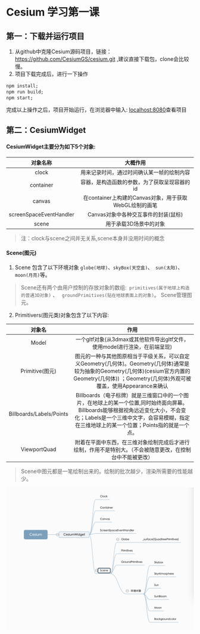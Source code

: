 # Cesium 学习第一课

## 第一：下载并运行项目
1. 从github中克隆Cesium源码项目，链接：<https://github.com/CesiumGS/cesium.git> ,建议直接下载包，clone会比较慢。
2. 项目下载完成后，进行一下操作
```
npm install;
npm run build;
npm start;
```
完成以上操作之后，项目开始运行，在浏览器中输入: <localhost:8080>查看项目

## 第二：CesiumWidget
#### CesiumWidget主要分为如下5个对象:
| 对象名称 | 大概作用 |
| :-----: | :-----: |
| clock | 用来记录时间，通过时间确认某一帧的绘制内容 | 
| container | 容器，是构造函数的参数，为了获取呈现容器的id |
| canvas | 在container上构建的Canvas对象，用于获取WebGL绘制的画笔 |
| screenSpaceEventHandler | Canvas对象中各种交互事件的封装(鼠标) |
| scene | 用于承载3D场景中的对象 |
>注：clock与scene之间并无关系,scene本身并没用时间的概念


#### Scene(图元)
1. Scene 包含了以下环境对象 `` globe(地球) ``、`` skyBox(天空盒) ``、`` sun(太阳)``、 `` moon(月亮) ``等。
> Scene还有两个由用户控制的存放对象的数组:`` primitives(属于地球上构造的普通3D对象)`` 、 `` groundPrimitives(贴在地球表面上的对象)``。
> Scene管理图元。

2. Primitivers(图元类)对象包含了以下内容:

|对象名| 作用 |
|:-----:|:-----:|
| Model | 一个gltf对象(从3dmax或其他软件导出gltf文件，使用model进行渲染，在前端呈现) |
| Primitive(图元) | 图元的一种与其他图原相当于平级关系，可以自定义Geometry(几何体)。Geometry(几何体)通常是较为抽象的Geometry(几何体)(cesium官方内置的Geometry(几何体)) ；Geometry(几何体)外观可被覆盖，使用Appearance来确认|
| Billboards/Labels/Points | Billboards（电子标牌）就是三维窗口中的一个图片，在地球上的某一个位置,同时始终面向屏幕。Billboards能够根据视角远近变化大小，不会变化；Labels是一个三维中文字，会容易模糊，指定在三维地球上的某一个位置；Points指的就是一个点。 |
| ViewportQuad | 附着在平面中东西，在三维对象绘制完成后才进行绘制，作用不是特别大。（不会被随意更改，在控制台中不能被更改） |

> Scene中图元都是一笔绘制出来的。绘制的批次越少，渲染所需要的性能越少。

![avatar](/img/CesiumWidget_Object.png)